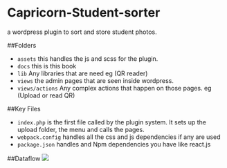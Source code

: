 # Capricorn-Student-sorter
a wordpress plugin to sort and store student photos.


##Folders
- `assets` this handles the js and scss for the plugin.
- `docs` this is this book
- `lib` Any libraries that are need eg (QR reader)
- `views` the admin pages that are seen inside wordpress.
- `views/actions` Any complex actions that happen on those pages. eg (Upload or read QR)


##Key Files
- `index.php` is the first file called by the plugin system. It sets up the upload folder, the menu and calls the pages.
- `webpack.config` handles all the css and js dependencies if any are used
- `package.json` handles and Npm dependencies you have like react.js



##Dataflow
![](capricorn-QR.png)